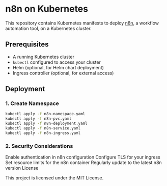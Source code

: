 # n8n on Kubernetes

This repository contains Kubernetes manifests to deploy [n8n](https://n8n.io/), a workflow automation tool, on a Kubernetes cluster.

## Prerequisites

- A running Kubernetes cluster
- `kubectl` configured to access your cluster
- Helm (optional, for Helm chart deployment)
- Ingress controller (optional, for external access)

## Deployment

### 1. Create Namespace

```bash
kubectl apply -f n8n-namespace.yaml
kubectl apply -f n8n-pvc.yaml
kubectl apply -f n8n-deployment.yaml
kubectl apply -f n8n-service.yaml
kubectl apply -f n8n-ingress.yaml

```

### 2. Security Considerations

Enable authentication in n8n configuration
Configure TLS for your ingress
Set resource limits for the n8n container
Regularly update to the latest n8n version
License

This project is licensed under the MIT License.

